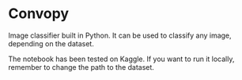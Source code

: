 # Convopy

Image classifier built in Python.
It can be used to classify any image, depending on the dataset.

The notebook has been tested on Kaggle.
If you want to run it locally, remember to change the path to the dataset.
